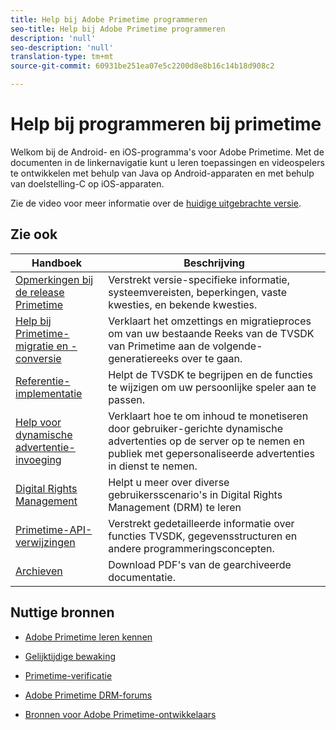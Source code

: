 ```yaml
---
title: Help bij Adobe Primetime programmeren
seo-title: Help bij Adobe Primetime programmeren
description: 'null'
seo-description: 'null'
translation-type: tm+mt
source-git-commit: 60931be251ea07e5c2200d8e8b16c14b18d908c2

---
```



# Help bij programmeren bij primetime

Welkom bij de Android- en iOS-programma&#39;s voor Adobe Primetime. Met de documenten in de linkernavigatie kunt u leren toepassingen en videospelers te ontwikkelen met behulp van Java op Android-apparaten en met behulp van doelstelling-C op iOS-apparaten.

Zie de video voor meer informatie over de [huidige uitgebrachte versie](tvsdk-3x-ios-prog/ios-3x-introduction/ios-3x-overview/ios-3x-overview.md).

## Zie ook

| Handboek | Beschrijving |
|---|---|
| [Opmerkingen bij de release Primetime](/help/release-notes/home.md) | Verstrekt versie-specifieke informatie, systeemvereisten, beperkingen, vaste kwesties, en bekende kwesties. |
| [Help bij Primetime-migratie en -conversie](/help/migration-guides/home.md) | Verklaart het omzettings en migratieproces om van uw bestaande Reeks van de TVSDK van Primetime aan de volgende-generatiereeks over te gaan. |
| [Referentie-implementatie](/help/android-reference-implementation/home.md) | Helpt de TVSDK te begrijpen en de functies te wijzigen om uw persoonlijke speler aan te passen. |
| [Help voor dynamische advertentie-invoeging](/help/dynamic-ad-insertion/home.md) | Verklaart hoe te om inhoud te monetiseren door gebruiker-gerichte dynamische advertenties op de server op te nemen en publiek met gepersonaliseerde advertenties in dienst te nemen. |
| [Digital Rights Management](/help/digital-rights-management/home.md) | Helpt u meer over diverse gebruikersscenario&#39;s in Digital Rights Management (DRM) te leren |
| [Primetime-API-verwijzingen](/help/reference/api-references.md) | Verstrekt gedetailleerde informatie over functies TVSDK, gegevensstructuren en andere programmeringsconcepten. |
| [Archieven](https://helpx.adobe.com/primetime/archives.html) | Download PDF&#39;s van de gearchiveerde documentatie. |

## Nuttige bronnen

* [Adobe Primetime leren kennen](https://www.adobe.com/in/marketing/primetime.html)

* [Gelijktijdige bewaking](https://tve.helpdocsonline.com/concurrency-monitoring-introduction)

* [Primetime-verificatie](https://tve.helpdocsonline.com/home)

* [Adobe Primetime DRM-forums](https://forums.adobe.com/community/adobe_access)

* [Bronnen voor Adobe Primetime-ontwikkelaars](https://www.adobe.com/devnet/primetime.html)
